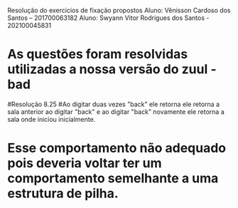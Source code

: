 Resolução do exercicios de fixação propostos
Aluno: Vênisson Cardoso dos Santos – 201700063182
Aluno: Swyann Vitor Rodrigues dos Santos - 202100045831

# As questões foram resolvidas utilizadas a nossa versão do zuul - bad

#Resolução 8.25
#Ao digitar duas vezes "back" ele retorna ele retorna a sala anterior ao digitar "back" e ao digitar "back" novamente ele retorna a sala onde iniciou inicialmente.
# Esse comportamento não adequado pois deveria voltar ter um comportamento semelhante a uma estrutura de pilha.
